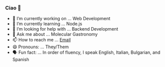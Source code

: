 ### Ciao 👋

- 🔭 I’m currently working on ... Web Development
- 🌱 I’m currently learning ... Node.js
- 🤔 I’m looking for help with ... Backend Development
- 💬 Ask me about ... Molecular Gastronomy
- 📫 How to reach me ... [Email](mailto:PhoenixStaley_Developer@outlook.com)
- 😄 Pronouns: ... They/Them
- 🗣️ Fun fact: ... In order of fluency, I speak English, Italian, Bulgarian, and Spanish
